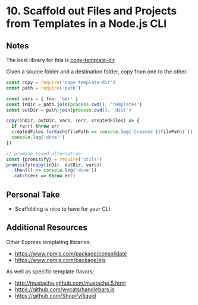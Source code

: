 # 10. Scaffold out Files and Projects from Templates in a Node.js CLI

## Notes

The best library for this is [copy-template-dir](https://www.npmjs.com/package/copy-template-dir).

Given a source folder and a destination folder, copy from one to the other.

```typescript
const copy = require('copy-template-dir')
const path = require('path')

const vars = { foo: 'bar' }
const inDir = path.join(process.cwd(), 'templates')
const outDir = path.join(process.cwd(), 'dist')

copy(inDir, outDir, vars, (err, createdFiles) => {
  if (err) throw err
  createdFiles.forEach(filePath => console.log(`Created ${filePath}`))
  console.log('done!')
})

// promise based alternative
const {promisify} = require('utils')
promisify(copy(inDir, outDir, vars))
  .then(() => console.log('done'))
  .catch(err => throw err)
```

## Personal Take

- Scaffolding is nice to have for your CLI.

## Additional Resources

Other Express templating libraries:

- https://www.npmjs.com/package/consolidate
- https://www.npmjs.com/package/ejs

As well as specific template flavors:

- http://mustache.github.com/mustache.5.html
- https://github.com/wycats/handlebars.js
- https://github.com/Shopify/liquid
